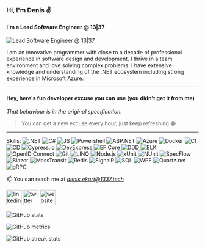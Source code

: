 ﻿### Hi, I'm Denis ✌️

#### I'm a Lead Software Engineer @ 13|37

![Lead Software Engineer @ 13|37](https://oss-tools.1337.services/readmemaker/img/Logotype-dark.svg)

I am an innovative programmer with close to a decade of professional experience in software design and development. I thrive in a team environment and love solving complex problems. I have extensive knowledge and understanding of the .NET ecosystem including strong experience in Microsoft Azure.

---

#### Hey, here's fun developer excuse you can use (you didn't get it from me)

*That behaviour is in the original specification.*

> You can get a new excuse every hour, just keep refreshing 😁

---

Skills:  ![.NET](https://img.shields.io/badge/-.NET-05e273)  ![C#](https://img.shields.io/badge/-C%23-05e273)  ![JS](https://img.shields.io/badge/-JS-05e273)  ![Powershell](https://img.shields.io/badge/-Powershell-05e273)  ![ASP.NET](https://img.shields.io/badge/-ASP.NET-05e273)  ![Azure](https://img.shields.io/badge/-Azure-05e273)  ![Docker](https://img.shields.io/badge/-Docker-05e273)  ![CI](https://img.shields.io/badge/-CI-05e273)  ![CD](https://img.shields.io/badge/-CD-05e273)  ![Cypress.io](https://img.shields.io/badge/-Cypress.io-05e273)  ![DevExpress](https://img.shields.io/badge/-DevExpress-05e273)  ![EF Core](https://img.shields.io/badge/-EF%20Core-05e273)  ![DDD](https://img.shields.io/badge/-DDD-05e273)  ![ELK](https://img.shields.io/badge/-ELK-05e273)  ![OpenID Connect](https://img.shields.io/badge/-OpenID%20Connect-05e273)  ![Git](https://img.shields.io/badge/-Git-05e273)  ![LINQ](https://img.shields.io/badge/-LINQ-05e273)  ![Node.js](https://img.shields.io/badge/-Node.js-05e273)  ![xUnit](https://img.shields.io/badge/-xUnit-05e273)  ![NUnit](https://img.shields.io/badge/-NUnit-05e273)  ![SpecFlow](https://img.shields.io/badge/-SpecFlow-05e273)  ![Blazor](https://img.shields.io/badge/-Blazor-05e273)  ![MassTransit](https://img.shields.io/badge/-MassTransit-05e273)  ![Redis](https://img.shields.io/badge/-Redis-05e273)  ![SignalR](https://img.shields.io/badge/-SignalR-05e273)  ![SQL](https://img.shields.io/badge/-SQL-05e273)  ![WPF](https://img.shields.io/badge/-WPF-05e273)  ![Quartz.net](https://img.shields.io/badge/-Quartz.net-05e273)  ![gRPC](https://img.shields.io/badge/-gRPC-05e273)

📫 You can reach me at *denis.ekart@1337.tech*

[<img src='https://oss-tools.1337.services/readmemaker/img/linkedin.svg' alt='linkedin' height='40'>](https://www.linkedin.com/in/denis-ekart-aa8495187/)  [<img src='https://oss-tools.1337.services/readmemaker/img/twitter.svg' alt='twitter' height='40'>](https://twitter.com/denisekart)  [<img src='https://oss-tools.1337.services/readmemaker/img/icloud.svg' alt='website' height='40'>](https://1337.tech)  

![GitHub stats](https://github-readme-stats.vercel.app/api?username=denisekart&show_icons=true&bg_color=0C0C91&text_color=05E273&title_color=05E273&border_color=05E273)  

![GitHub metrics](https://metrics.lecoq.io/denisekart)  

![GitHub streak stats](https://github-readme-streak-stats.herokuapp.com/?user=denisekart&theme=dark&&date_format=M%20j%5B%2C%20Y%5D&background=0C0C91&border=198754&ring=198754&fire=198754&currStreakLabel=198754)  


